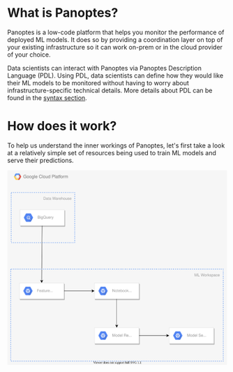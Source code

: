 # What is Panoptes?
Panoptes is a low-code platform that helps you monitor the performance of deployed ML models. It does so by providing a coordination layer on top of your existing infrastructure so it can work on-prem or in the cloud provider of your choice.

Data scientists can interact with Panoptes via Panoptes Description Language (PDL). Using PDL, data scientists can define how they would like their ML models to be monitored without having to worry about infrastructure-specific technical details. More details about PDL can be found in the [syntax section](syntax). 

# How does it work?
To help us understand the inner workings of Panoptes, let's first take a look at a relatively simple set of resources being used to train ML models and serve their predictions.

![panoptesGCP_-_noPanoptes.drawio.svg](uploads/a4edab27f9aa521068842053916528fe/panoptesGCP_-_noPanoptes.drawio.svg)
